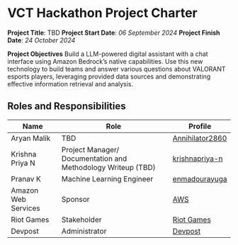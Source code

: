# VCT Hackathon Project Charter

<b>Project Title</b>: TBD
<b>Project Start Date</b>: <i>06 September 2024</i>
<b>Project Finish Date</b>: <i>24 October 2024</i>

<b>Project Objectives</b>
Build a LLM-powered digital assistant with a chat interface using Amazon Bedrock’s native capabilities. Use this new technology to build teams and answer various questions about VALORANT esports players, leveraging provided data sources and demonstrating effective information retrieval and analysis.

## Roles and Responsibilities

| Name | Role | Profile |
| --- | --- | --- |
| Aryan Malik | TBD | <a href = "https://github.com/Annihilator2860" rel = "nofollow"> Annihilator2860</a>
| Krishna Priya N | Project Manager/ Documentation and Methodology Writeup (TBD) | <a href = "https://github.com/krishnapriya-n" rel = "nofollow"> krishnapriya-n</a>
| Pranav K | Machine Learning Engineer | <a href = "https://github.com/enmadourayuga" rel = "nofollow"> enmadourayuga</a>
| Amazon Web Services | Sponsor | <a href = "https://aws.amazon.com/" rel = "nofollow"> AWS </a> | 
| Riot Games | Stakeholder | <a href = "https://www.riotgames.com/en"> Riot Games </a> |
| Devpost | Administrator | <a href = "https://devpost.com/"> Devpost </a> |
